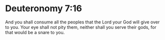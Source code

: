 # Deuteronomy 7:16

And you shall consume all the peoples that the Lord your God will give over to you. Your eye shall not pity them, neither shall you serve their gods, for that would be a snare to you.
